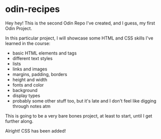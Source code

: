 # odin-recipes
Hey hey! This is the second Odin Repo I've created, and I guess, my first Odin Project. 

In this particular project, I will showcase some HTML and CSS skills I've learned in the course:
- basic HTML elements and tags
- different text styles
- lists
- links and images
- margins, padding, borders
- height and width
- fonts and color
- background
- display types
- probably some other stuff too, but it's late and I don't feel like digging through notes atm


This is going to be a very bare bones project, at least to start, until I get further along. 

Alright! CSS has been added!